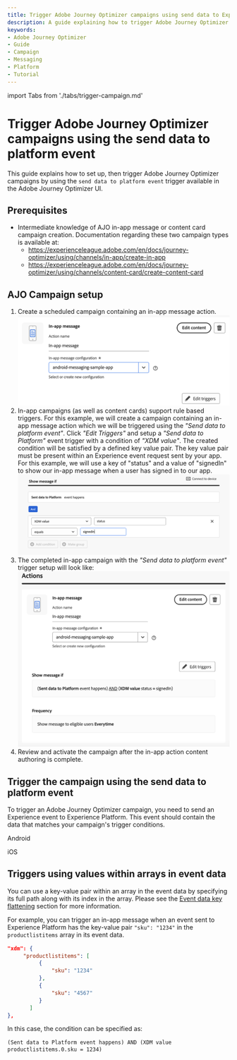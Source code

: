 ```yaml
---
title: Trigger Adobe Journey Optimizer campaigns using send data to Experience Platform events
description: A guide explaining how to trigger Adobe Journey Optimizer campaigns by using send data to Experience Platform events.
keywords:
- Adobe Journey Optimizer
- Guide
- Campaign
- Messaging
- Platform
- Tutorial
---
```


import Tabs from './tabs/trigger-campaign.md'

# Trigger Adobe Journey Optimizer campaigns using the send data to platform event

This guide explains how to set up, then trigger Adobe Journey Optimizer campaigns by using the `send data to platform event` trigger available in the Adobe Journey Optimizer UI.

## Prerequisites

* Intermediate knowledge of AJO in-app message or content card campaign creation. Documentation regarding these two campaign types is available at:
  * https://experienceleague.adobe.com/en/docs/journey-optimizer/using/channels/in-app/create-in-app
  * https://experienceleague.adobe.com/en/docs/journey-optimizer/using/channels/content-card/create-content-card

## AJO Campaign setup

1. Create a scheduled campaign containing an in-app message action.
   ![send-data-event-in-app-action](../assets/trigger-campaign/send-data-event-in-app-action.png)
2. In-app campaigns (as well as content cards) support rule based triggers. For this example, we will create a campaign containing an in-app message action which we will be triggered using the *"Send data to platform event"*. Click *"Edit Triggers"* and setup a *"Send data to Platform"* event trigger with a condition of *"XDM value"*. The created condition will be satisfied by a defined key value pair. The key value pair must be present within an Experience event request sent by your app. For this example, we will use a key of "status" and a value of "signedIn" to show our in-app message when a user has signed in to our app.
   ![send-data-event-define-rule](../assets/trigger-campaign/send-data-event-define-rule.png)
3. The completed in-app campaign with the *"Send data to platform event"* trigger setup will look like:
   ![send-data-event-trigger-setup](../assets/trigger-campaign/send-data-event-trigger-setup.png)
4. Review and activate the campaign after the in-app action content authoring is complete.

## Trigger the campaign using the send data to platform event

To trigger an Adobe Journey Optimizer campaign, you need to send an Experience event to Experience Platform. This event should contain the data that matches your campaign's trigger conditions.

<TabsBlock orientation="horizontal" slots="heading, content" repeat="2"/>

Android

<Tabs query="platform=android&function=send-event"/>

iOS

<Tabs query="platform=ios&function=send-event"/>

## Triggers using values within arrays in event data

You can use a key-value pair within an array in the event data by specifying its full path along with its index in the array. Please see the [Event data key flattening](../../../../home/base/mobile-core/rules-engine/technical-details.md#event-data-key-flattening) section for more information.

For example, you can trigger an in-app message when an event sent to Experience Platform has the key-value pair `"sku": "1234"` in the `productlistitems` array in its event data.

```json
"xdm": {
     "productlistitems": [
          {
              "sku": "1234"
          },
          {
              "sku": "4567"
          }
       ]
},
```

In this case, the condition can be specified as:

```text
(Sent data to Platform event happens) AND (XDM value productlistitems.0.sku = 1234)
```
